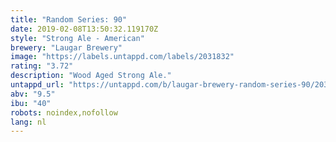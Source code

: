 ```yaml
---
title: "Random Series: 90"
date: 2019-02-08T13:50:32.119170Z
style: "Strong Ale - American"
brewery: "Laugar Brewery"
image: "https://labels.untappd.com/labels/2031832"
rating: "3.72"
description: "Wood Aged Strong Ale."
untappd_url: "https://untappd.com/b/laugar-brewery-random-series-90/2031832"
abv: "9.5"
ibu: "40"
robots: noindex,nofollow
lang: nl
---
```

